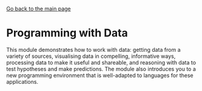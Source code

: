 [Go back to the main page](https://github.com/world-class/REPL)

# Programming with Data
This module demonstrates how to work with data: getting data from a
variety of sources, visualising data in compelling, informative ways,
processing data to make it useful and shareable, and reasoning with data
to test hypotheses and make predictions. The module also introduces you
to a new programming environment that is well-adapted to languages for
these applications.
